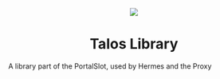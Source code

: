<p align="center"><img src="[https://imgur.com/3GS3gVs.png](https://s.namemc.com/2d/skin/face.png?id=e9620e94f788b720&scale=60)"></p>
<h1 align="center">Talos Library</h1>

A library part of the PortalSlot, used by Hermes and the Proxy


 
 
